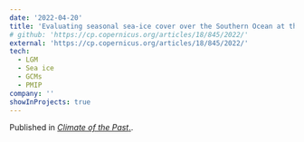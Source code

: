 ```yaml
---
date: '2022-04-20'
title: 'Evaluating seasonal sea-ice cover over the Southern Ocean at the Last Glacial Maximum'
# github: 'https://cp.copernicus.org/articles/18/845/2022/'
external: 'https://cp.copernicus.org/articles/18/845/2022/'
tech:
  - LGM
  - Sea ice
  - GCMs
  - PMIP
company: ''
showInProjects: true
---
```


Published in [*Climate of the Past*.](https://cp.copernicus.org/articles/18/845/2022/).